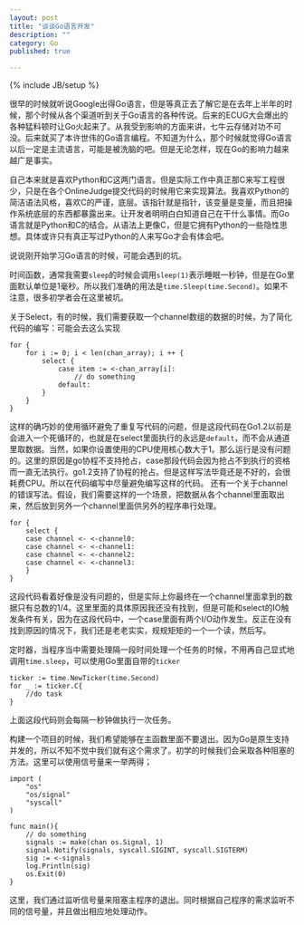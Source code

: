 ```yaml
---
layout: post
title: "谈谈Go语言开发"
description: ""
category: Go
published: true

---
```

{% include JB/setup %}

很早的时候就听说Google出得Go语言，但是等真正去了解它是在去年上半年的时候，那个时候从各个渠道听到关于Go语言的各种传说。后来的ECUG大会爆出的各种猛料顿时让Go火起来了。从我受到影响的方面来讲，七牛云存储对功不可没。后来就买了本许世伟的Go语言编程。不知道为什么，那个时候就觉得Go语言以后一定是主流语言，可能是被洗脑的吧。但是无论怎样，现在Go的影响力越来越广是事实。

自己本来就是喜欢Python和C这两门语言。但是实际工作中真正那C来写工程很少，只是在各个OnlineJudge提交代码的时候用它来实现算法。我喜欢Python的简洁语法风格，喜欢C的严谨，底层。该指针就是指针，该变量是变量，而且把操作系统底层的东西都暴露出来。让开发者明明白白知道自己在干什么事情。而Go语言就是Python和C的结合。从语法上更像C，但是它拥有Python的一些隐性思想。具体或许只有真正写过Python的人来写Go才会有体会吧。

说说刚开始学习Go语言的时候，可能会遇到的坑。

时间函数，通常我需要`sleep`的时候会调用`sleep(1)`表示睡眠一秒钟，但是在Go里面默认单位是1毫秒。所以我们准确的用法是`time.Sleep(time.Second)`。如果不注意，很多初学者会在这里被坑。

关于Select，有的时候，我们需要获取一个channel数组的数据的时候，为了简化代码的编写：可能会去这么实现

    for {
        for i := 0; i < len(chan_array); i ++ {
            select {
                case item := <-chan_array[i]:
                    // do something
                default:
            }
        }
    }
这样的确巧妙的使用循环避免了重复写代码的问题，但是这段代码在Go1.2以前是会进入一个死循环的，也就是在select里面执行的永远是`default`，而不会从通道里取数据。当然，如果你设置使用的CPU使用核心数大于1。那么运行是没有问题的。这里的原因是go协程不支持抢占，case那段代码会因为抢占不到执行的资格而一直无法执行。go1.2支持了协程的抢占。但是这样写法毕竟还是不好的，会很耗费CPU。所以在代码编写中尽量避免编写这样的代码。
还有一个关于channel的错误写法。假设，我们需要这样的一个场景，把数据从各个channel里面取出来，然后放到另外一个channel里面供另外的程序串行处理。

    for {
        select {
        case channel <- <-channel0:
        case channel <- <-channel1:
        case channel <- <-channel2:
        case channel <- <-channel3:
        }
    }

这段代码看着好像是没有问题的，但是实际上你最终在一个channel里面拿到的数据只有总数的1/4。这里里面的具体原因我还没有找到，但是可能和select的IO触发条件有关，因为在这段代码中，一个case里面有两个I/O动作发生。反正在没有找到原因的情况下，我们还是老老实实，规规矩矩的一个一个读，然后写。

定时器，当程序当中需要处理隔一段时间处理一个任务的时候，不用再自己显式地调用`time.sleep`，可以使用Go里面自带的`ticker`

    ticker := time.NewTicker(time.Second)
    for _ := ticker.C{
        //do task
    }

上面这段代码则会每隔一秒钟做执行一次任务。

构建一个项目的时候，我们希望能够在主函数里面不要退出。因为Go是原生支持并发的，所以不知不觉中我们就有这个需求了。初学的时候我们会采取各种阻塞的方法。这里可以使用信号量来一举两得；

    import (
        "os"
        "os/signal"
        "syscall"
    )
    
    func main(){
        // do something
        signals := make(chan os.Signal, 1)
        signal.Notify(signals, syscall.SIGINT, syscall.SIGTERM)
        sig := <-signals
        log.Println(sig)
        os.Exit(0)
    }
    
这里，我们通过监听信号量来阻塞主程序的退出。同时根据自己程序的需求监听不同的信号量，并且做出相应地处理动作。